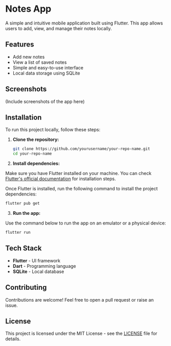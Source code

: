 # Notes App

A simple and intuitive mobile application built using Flutter. This app allows users to add, view, and manage their notes locally.

## Features

- Add new notes
- View a list of saved notes
- Simple and easy-to-use interface
- Local data storage using SQLite

## Screenshots

(Include screenshots of the app here)

## Installation

To run this project locally, follow these steps:

1. **Clone the repository:**

   ```bash
   git clone https://github.com/yourusername/your-repo-name.git
   cd your-repo-name
   ```

2. **Install dependencies:**

Make sure you have Flutter installed on your machine. You can check [Flutter's official documentation](https://flutter.dev/docs/get-started/install) for installation steps.

Once Flutter is installed, run the following command to install the project dependencies:


   ```bash
   flutter pub get
   ```

3. **Run the app:**

Use the command below to run the app on an emulator or a physical device:

   ```bash
   flutter run
   ```

## Tech Stack

- **Flutter** - UI framework
- **Dart** - Programming language
- **SQLite** - Local database

## Contributing

Contributions are welcome! Feel free to open a pull request or raise an issue.

## License

This project is licensed under the MIT License - see the [LICENSE](LICENSE) file for details.




